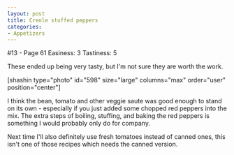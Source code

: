 ```yaml
---
layout: post
title: Creole stuffed peppers
categories:
- Appetizers
---
```


#13 - Page 61
Easiness: 3
Tastiness: 5

These ended up being very tasty, but I'm not sure they are worth the work.

[shashin type="photo" id="598" size="large" columns="max" order="user" position="center"]

I think the bean, tomato and other veggie saute was good enough to stand on its own - especially if you just added some chopped red peppers into the mix. The extra steps of boiling, stuffing, and baking the red peppers is something I would probably only do for company.

Next time I'll also definitely use fresh tomatoes instead of canned ones, this isn't one of those recipes which needs the canned version.

